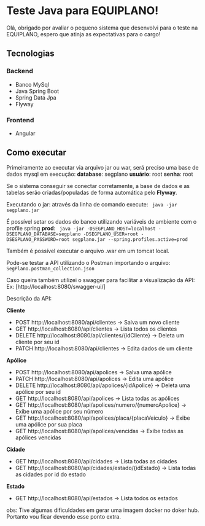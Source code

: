 # Teste Java para EQUIPLANO!

Olá, obrigado por avaliar o pequeno sistema que desenvolvi para o teste na EQUIPLANO, espero que atinja as expectativas para o cargo! 

## Tecnologias
### Backend
* Banco MySql
* Java Spring Boot
* Spring Data Jpa
* Flyway

### Frontend
* Angular 

## Como executar

Primeiramente ao executar via arquivo jar ou war, será preciso uma base de dados mysql em execução:
**database**: segplano
**usuário**: root
**senha**: root

Se o sistema conseguir se conectar corretamente, a base de dados e as tabelas serão criadas/populadas de forma automática pelo **Flyway**.

Executando o jar:
através da linha de comando execute:
` java -jar segplano.jar`

É possível setar os dados do banco utilizando variáveis de ambiente com o profile spring **prod**: 
` java -jar -DSEGPLANO_HOST=localhost -DSEGPLANO_DATABASE=segplano -DSEGPLANO_USER=root -DSEGPLANO_PASSWORD=root segplano.jar --spring.profiles.active=prod`

Também é possível executar o arquivo .war em um tomcat local.

Pode-se testar a API utilizando o Postman importando o arquivo:
`SegPlano.postman_collection.json`

Caso queira também utilizei o swagger para facilitar a visualização da API:
Ex:
[http://localhost:8080/swagger-ui/]

Descrição da API:

**Cliente**
* POST http://localhost:8080/api/clientes -> Salva um novo cliente
* GET http://localhost:8080/api/clientes -> Lista todos os clientes
* DELETE http://localhost:8080/api/clientes/{idCliente} -> Deleta um cliente por seu id
* PATCH http://localhost:8080/api/clientes -> Edita dados de um cliente

**Apólice**
* POST http://localhost:8080/api/apolices -> Salva uma apólice
* PATCH http://localhost:8080/api/apolices -> Edita uma apólice
* DELETE http://localhost:8080/api/apolices/{idApolice} -> Deleta uma apólice por seu id
* GET http://localhost:8080/api/apolices -> Lista todas as apólices
* GET http://localhost:8080/api/apolices/numero/{numeroApolice} -> Exibe uma apólice por seu número
* GET http://localhost:8080/api/apolices/placa/{placaVeiculo} -> Exibe uma apólice por sua placa
* GET http://localhost:8080/api/apolices/vencidas -> Exibe todas as apólices vencidas

**Cidade**
* GET http://localhost:8080/api/cidades -> Lista todas as cidades
* GET http://localhost:8080/api/cidades/estado/{idEstado} -> Lista todas as cidades por id do estado

**Estado**
* GET http://localhost:8080/api/estados -> Lista todos os estados


obs: Tive algumas dificuldades em gerar uma imagem docker no doker hub. Portanto vou ficar devendo esse ponto extra.

